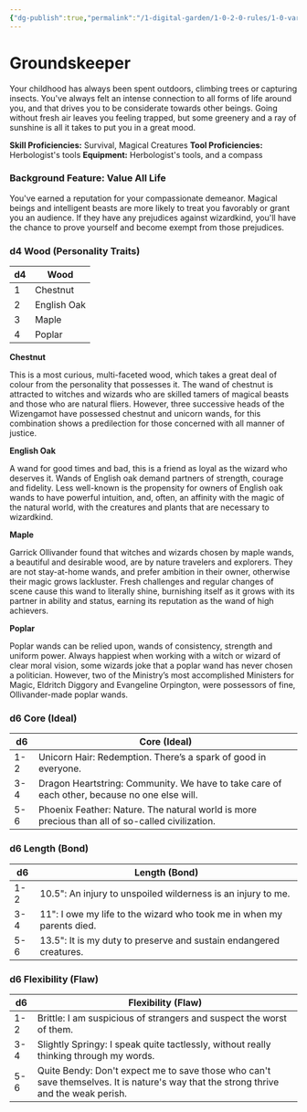 ```yaml
---
{"dg-publish":true,"permalink":"/1-digital-garden/1-0-2-0-rules/1-0-variant-rules/1-6-1-4-background-groundskeeper/"}
---
```


# Groundskeeper

Your childhood has always been spent outdoors, climbing trees or capturing insects. You've always felt an intense connection to all forms of life around you, and that drives you to be considerate towards other beings. Going without fresh air leaves you feeling trapped, but some greenery and a ray of sunshine is all it takes to put you in a great mood.

**Skill Proficiencies:** Survival, Magical Creatures
**Tool Proficiencies:** Herbologist's tools
**Equipment:** Herbologist's tools, and a compass

### Background Feature: Value All Life

You've earned a reputation for your compassionate demeanor. Magical beings and intelligent beasts are more likely to treat you favorably or grant you an audience. If they have any prejudices against wizardkind, you'll have the chance to prove yourself and become exempt from those prejudices.

### **d4 Wood (Personality Traits)**

| d4 | Wood        |
| -- | ----------- |
| 1  | Chestnut    |
| 2  | English Oak |
| 3  | Maple       |
| 4  | Poplar      |

**Chestnut**

This is a most curious, multi-faceted wood, which takes a great deal of colour from the personality that possesses it. The wand of chestnut is attracted to witches and wizards who are skilled tamers of magical beasts and those who are natural fliers. However, three successive heads of the Wizengamot have possessed chestnut and unicorn wands, for this combination shows a predilection for those concerned with all manner of justice.

**English Oak**

A wand for good times and bad, this is a friend as loyal as the wizard who deserves it. Wands of English oak demand partners of strength, courage and fidelity. Less well-known is the propensity for owners of English oak wands to have powerful intuition, and, often, an affinity with the magic of the natural world, with the creatures and plants that are necessary to wizardkind.

**Maple**

Garrick Ollivander found that witches and wizards chosen by maple wands, a beautiful and desirable wood, are by nature travelers and explorers. They are not stay-at-home wands, and prefer ambition in their owner, otherwise their magic grows lackluster. Fresh challenges and regular changes of scene cause this wand to literally shine, burnishing itself as it grows with its partner in ability and status, earning its reputation as the wand of high achievers.

**Poplar**

Poplar wands can be relied upon, wands of consistency, strength and uniform power. Always happiest when working with a witch or wizard of clear moral vision, some wizards joke that a poplar wand has never chosen a politician. However, two of the Ministry’s most accomplished Ministers for Magic, Eldritch Diggory and Evangeline Orpington, were possessors of fine, Ollivander-made poplar wands.

### **d6 Core (Ideal)**

| d6  | Core (Ideal)                                                                |
| --- | --------------------------------------------------------------------------- |
| 1-2 | Unicorn Hair: Redemption. There’s a spark of good in everyone.           |
| 3-4 | Dragon Heartstring: Community. We have to take care of each other, because no one else will. |
| 5-6 | Phoenix Feather: Nature. The natural world is more precious than all of so-called civilization. |

### **d6 Length (Bond)**

| d6  | Length (Bond)                                                                                                    |
| --- | ---------------------------------------------------------------------------------------------------------------- |
| 1-2 | 10.5": An injury to unspoiled wilderness is an injury to me.                                                       |
| 3-4 | 11": I owe my life to the wizard who took me in when my parents died.                                            |
| 5-6 | 13.5": It is my duty to preserve and sustain endangered creatures.                                        |

### **d6 Flexibility (Flaw)**

| d6  | Flexibility (Flaw)                                                                  |
| --- | ----------------------------------------------------------------------------------- |
| 1-2 | Brittle: I am suspicious of strangers and suspect the worst of them.                           |
| 3-4 | Slightly Springy: I speak quite tactlessly, without really thinking through my words.                       |
| 5-6 | Quite Bendy: Don't expect me to save those who can't save themselves. It is nature's way that the strong thrive and the weak perish. |
